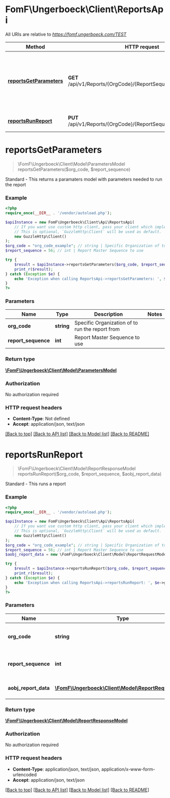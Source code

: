 # FomF\Ungerboeck\Client\ReportsApi

All URIs are relative to *https://fomf.ungerboeck.com/TEST*

Method | HTTP request | Description
------------- | ------------- | -------------
[**reportsGetParameters**](ReportsApi.md#reportsGetParameters) | **GET** /api/v1/Reports/{OrgCode}/{ReportSequence}/GetParameters | Standard - This returns a paramaters model with parameters needed to run the report
[**reportsRunReport**](ReportsApi.md#reportsRunReport) | **PUT** /api/v1/Reports/{OrgCode}/{ReportSequence}/RunReport | Standard - This runs a report


# **reportsGetParameters**
> \FomF\Ungerboeck\Client\Model\ParametersModel reportsGetParameters($org_code, $report_sequence)

Standard - This returns a paramaters model with parameters needed to run the report

### Example
```php
<?php
require_once(__DIR__ . '/vendor/autoload.php');

$apiInstance = new FomF\Ungerboeck\Client\Api\ReportsApi(
    // If you want use custom http client, pass your client which implements `GuzzleHttp\ClientInterface`.
    // This is optional, `GuzzleHttp\Client` will be used as default.
    new GuzzleHttp\Client()
);
$org_code = "org_code_example"; // string | Specific Organization of to run the report from
$report_sequence = 56; // int | Report Master Sequence to use

try {
    $result = $apiInstance->reportsGetParameters($org_code, $report_sequence);
    print_r($result);
} catch (Exception $e) {
    echo 'Exception when calling ReportsApi->reportsGetParameters: ', $e->getMessage(), PHP_EOL;
}
?>
```

### Parameters

Name | Type | Description  | Notes
------------- | ------------- | ------------- | -------------
 **org_code** | **string**| Specific Organization of to run the report from |
 **report_sequence** | **int**| Report Master Sequence to use |

### Return type

[**\FomF\Ungerboeck\Client\Model\ParametersModel**](../Model/ParametersModel.md)

### Authorization

No authorization required

### HTTP request headers

 - **Content-Type**: Not defined
 - **Accept**: application/json, text/json

[[Back to top]](#) [[Back to API list]](../../README.md#documentation-for-api-endpoints) [[Back to Model list]](../../README.md#documentation-for-models) [[Back to README]](../../README.md)

# **reportsRunReport**
> \FomF\Ungerboeck\Client\Model\ReportResponseModel reportsRunReport($org_code, $report_sequence, $aobj_report_data)

Standard - This runs a report

### Example
```php
<?php
require_once(__DIR__ . '/vendor/autoload.php');

$apiInstance = new FomF\Ungerboeck\Client\Api\ReportsApi(
    // If you want use custom http client, pass your client which implements `GuzzleHttp\ClientInterface`.
    // This is optional, `GuzzleHttp\Client` will be used as default.
    new GuzzleHttp\Client()
);
$org_code = "org_code_example"; // string | Specific Organization of to run the report from
$report_sequence = 56; // int | Report Master Sequence to use
$aobj_report_data = new \FomF\Ungerboeck\Client\Model\ReportRequestModel(); // \FomF\Ungerboeck\Client\Model\ReportRequestModel | Report data to run the report with

try {
    $result = $apiInstance->reportsRunReport($org_code, $report_sequence, $aobj_report_data);
    print_r($result);
} catch (Exception $e) {
    echo 'Exception when calling ReportsApi->reportsRunReport: ', $e->getMessage(), PHP_EOL;
}
?>
```

### Parameters

Name | Type | Description  | Notes
------------- | ------------- | ------------- | -------------
 **org_code** | **string**| Specific Organization of to run the report from |
 **report_sequence** | **int**| Report Master Sequence to use |
 **aobj_report_data** | [**\FomF\Ungerboeck\Client\Model\ReportRequestModel**](../Model/ReportRequestModel.md)| Report data to run the report with |

### Return type

[**\FomF\Ungerboeck\Client\Model\ReportResponseModel**](../Model/ReportResponseModel.md)

### Authorization

No authorization required

### HTTP request headers

 - **Content-Type**: application/json, text/json, application/x-www-form-urlencoded
 - **Accept**: application/json, text/json

[[Back to top]](#) [[Back to API list]](../../README.md#documentation-for-api-endpoints) [[Back to Model list]](../../README.md#documentation-for-models) [[Back to README]](../../README.md)

